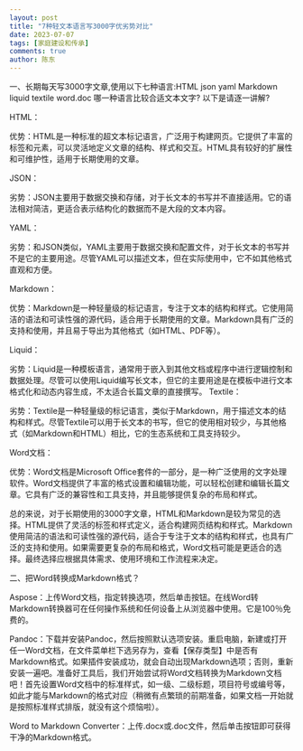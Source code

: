 ```yaml
---
layout: post
title: "7种轻文本语言写3000字优劣势对比"
date: 2023-07-07
tags: [家庭建设和传承]
comments: true
author: 陈东
---
```


一、长期每天写3000字文章,使用以下七种语言:HTML json yaml Markdown liquid textile word.doc
哪一种语言比较合适文本文字?
以下是请逐一讲解?  

HTML：

优势：HTML是一种标准的超文本标记语言，广泛用于构建网页。它提供了丰富的标签和元素，可以灵活地定义文章的结构、样式和交互。HTML具有较好的扩展性和可维护性，适用于长期使用的文章。  

JSON：

劣势：JSON主要用于数据交换和存储，对于长文本的书写并不直接适用。它的语法相对简洁，更适合表示结构化的数据而不是大段的文本内容。  
  
YAML：

劣势：和JSON类似，YAML主要用于数据交换和配置文件，对于长文本的书写并不是它的主要用途。尽管YAML可以描述文本，但在实际使用中，它不如其他格式直观和方便。  

Markdown：

优势：Markdown是一种轻量级的标记语言，专注于文本的结构和样式。它使用简洁的语法和可读性强的源代码，适合用于长期使用的文章。Markdown具有广泛的支持和使用，并且易于导出为其他格式（如HTML、PDF等）。  

Liquid：

劣势：Liquid是一种模板语言，通常用于嵌入到其他文档或程序中进行逻辑控制和数据处理。尽管可以使用Liquid编写长文本，但它的主要用途是在模板中进行文本格式化和动态内容生成，不太适合长篇文章的直接撰写。
Textile：

劣势：Textile是一种轻量级的标记语言，类似于Markdown，用于描述文本的结构和样式。尽管Textile可以用于长文本的书写，但它的使用相对较少，与其他格式（如Markdown和HTML）相比，它的生态系统和工具支持较少。  

Word文档：

优势：Word文档是Microsoft Office套件的一部分，是一种广泛使用的文字处理软件。Word文档提供了丰富的格式设置和编辑功能，可以轻松创建和编辑长篇文章。它具有广泛的兼容性和工具支持，并且能够提供复杂的布局和样式。  

总的来说，对于长期使用的3000字文章，HTML和Markdown是较为常见的选择。HTML提供了灵活的标签和样式定义，适合构建网页结构和样式。Markdown使用简洁的语法和可读性强的源代码，适合于专注于文本的结构和样式，也具有广泛的支持和使用。如果需要更复杂的布局和格式，Word文档可能是更适合的选择。最终选择应根据具体需求、使用环境和工作流程来决定。

二、把Word转换成Markdown格式？  

Aspose：上传Word文档，指定转换选项，然后单击按钮。在线Word转Markdown转换器可在任何操作系统和任何设备上从浏览器中使用。它是100％免费的。    

Pandoc：下载并安装Pandoc，然后按照默认选项安装。重启电脑，新建或打开任一Word文档，在文件菜单栏下选另存为，查看【保存类型】中是否有Markdown格式。如果插件安装成功，就会自动出现Markdown选项；否则，重新安装一遍吧。准备好工具后，我们开始尝试将Word文档转换为Markdown文档吧！首先设置Word文档中的标准样式，如一级、二级标题，项目符号或编号等，如此才能与Markdown的格式对应（稍微有点繁琐的前期准备，如果文档一开始就是按照标准样式排版，就没有这个烦恼啦）。  

Word to Markdown Converter：上传.docx或.doc文件，然后单击按钮即可获得干净的Markdown格式。  


